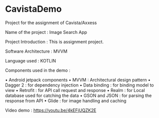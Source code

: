 # CavistaDemo
Project for the assignment of Cavista/Axxess

Name of the project : Image Search App

Project Introduction : This is assignment project.

Software Architecture : MVVM

Language used : KOTLIN

Components used in the demo :

• Android jetpack components
• MVVM : Architectural design pattern • Dagger 2 : for dependency injection • Data binding : for binding model to view • Retrofit : for API call request and response • Realm : for Local database used for catching the data • GSON and JSON : for parsing the response from API • Glide : for image handling and caching

Video demo : https://youtu.be/4kEFjUQZK2E
